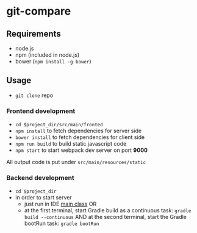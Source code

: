 # git-compare

## Requirements
* node.js
* npm (included in node.js)
* bower (`npm install -g bower`)

## Usage

* `git clone` repo

### Frontend development

* `cd $project_dir/src/main/fronted`
* `npm install` to fetch dependencies for server side
* `bower install` to fetch dependencies for client side
* `npm run build` to build static javascript code
* `npm start` to start webpack dev server on port **9000**
 
All output code is put under `src/main/resources/static`

### Backend development

* `cd $project_dir`
* in order to start server 
    * just run in IDE [main class](https://github.com/tmkkopec/git-compare/blob/master/src/main/java/org/tai/GitCompareApplication.java) OR
    * at the first terminal, start Gradle build as a continuous task: `gradle build --continuous` AND 
    at the second terminal, start the Gradle bootRun task: `gradle bootRun` 
